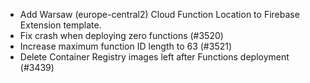 - Add Warsaw (europe-central2) Cloud Function Location to Firebase Extension template.
- Fix crash when deploying zero functions (#3520)
- Increase maximum function ID length to 63 (#3521)
- Delete Container Registry images left after Functions deployment (#3439)
